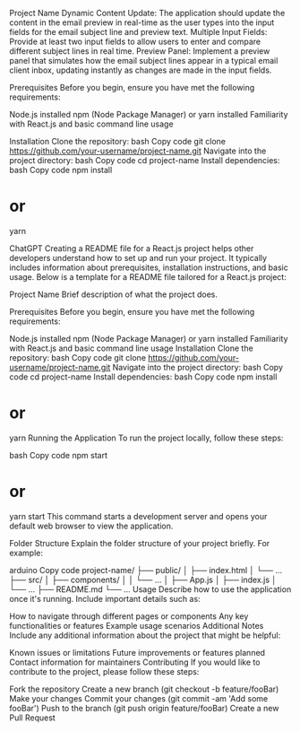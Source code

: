 Project Name
Dynamic Content Update:
The application should update the content in the email preview in real-time as the user types into the input fields for the email subject line and preview text.
Multiple Input Fields:
Provide at least two input fields to allow users to enter and compare different subject lines in real time.
Preview Panel:
Implement a preview panel that simulates how the email subject lines appear in a typical email client inbox, updating instantly as changes are made in the input fields.

Prerequisites
Before you begin, ensure you have met the following requirements:

Node.js installed
npm (Node Package Manager) or yarn installed
Familiarity with React.js and basic command line usage


Installation
Clone the repository:
bash
Copy code
git clone https://github.com/your-username/project-name.git
Navigate into the project directory:
bash
Copy code
cd project-name
Install dependencies:
bash
Copy code
npm install
# or
yarn


ChatGPT
Creating a README file for a React.js project helps other developers understand how to set up and run your project. It typically includes information about prerequisites, installation instructions, and basic usage. Below is a template for a README file tailored for a React.js project:

Project Name
Brief description of what the project does.

Prerequisites
Before you begin, ensure you have met the following requirements:

Node.js installed
npm (Node Package Manager) or yarn installed
Familiarity with React.js and basic command line usage
Installation
Clone the repository:
bash
Copy code
git clone https://github.com/your-username/project-name.git
Navigate into the project directory:
bash
Copy code
cd project-name
Install dependencies:
bash
Copy code
npm install
# or
yarn
Running the Application
To run the project locally, follow these steps:

bash
Copy code
npm start
# or
yarn start
This command starts a development server and opens your default web browser to view the application.

Folder Structure
Explain the folder structure of your project briefly. For example:

arduino
Copy code
project-name/
├── public/
│   ├── index.html
│   └── ...
├── src/
│   ├── components/
│   │   └── ...
│   ├── App.js
│   ├── index.js
│   └── ...
├── README.md
└── ...
Usage
Describe how to use the application once it's running. Include important details such as:

How to navigate through different pages or components
Any key functionalities or features
Example usage scenarios
Additional Notes
Include any additional information about the project that might be helpful:

Known issues or limitations
Future improvements or features planned
Contact information for maintainers
Contributing
If you would like to contribute to the project, please follow these steps:

Fork the repository
Create a new branch (git checkout -b feature/fooBar)
Make your changes
Commit your changes (git commit -am 'Add some fooBar')
Push to the branch (git push origin feature/fooBar)
Create a new Pull Request
